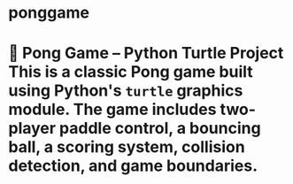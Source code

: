 # ponggame
# 🏓 Pong Game – Python Turtle Project  This is a classic Pong game built using Python's `turtle` graphics module. The game includes two-player paddle control, a bouncing ball, a scoring system, collision detection, and game boundaries.

